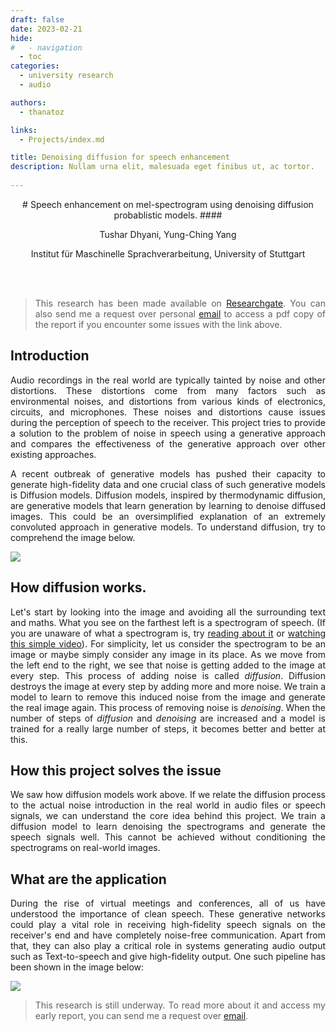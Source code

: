 ```yaml
---
draft: false 
date: 2023-02-21 
hide:
#   - navigation
  - toc
categories:
  - university research
  - audio

authors:
  - thanatoz

links:
  - Projects/index.md

title: Denoising diffusion for speech enhancement
description: Nullam urna elit, malesuada eget finibus ut, ac tortor.
  
---
```



<style>
p{
text-align: justify;
text-justify: inter-word;
}

.MathJax {
font-size: 2.1em;
}
</style>

<center>
# Speech enhancement on mel-spectrogram using denoising diffusion probablistic models.
#### <p style="text-align: center;">Tushar Dhyani, Yung-Ching Yang</p>
<p style="text-align: center;">Institut für Maschinelle Sprachverarbeitung, University of Stuttgart</p>

</center>
<br/><br/>

> This research has been made available on [Researchgate](https://www.researchgate.net/publication/368883536_Diffusion_Denoising_Probabilistic_Model_-Speech_Enhancement_on_Wave). You can also send me a request over personal [email](mailto:dhyanitushar@gmail.com) to access a pdf copy of the report if you encounter some issues with the link above.

## Introduction
Audio recordings in the real world are typically tainted by noise and other distortions. These distortions come from many factors such as environmental noises, and distortions from various kinds of electronics, circuits, and microphones. These noises and distortions cause issues during the perception of speech to the receiver. This project tries to provide a solution to the problem of noise in speech using a generative approach and compares the effectiveness of the generative approach over other existing approaches.

A recent outbreak of generative models has pushed their capacity to generate high-fidelity data and one crucial class of such generative models is Diffusion models. Diffusion models, inspired by thermodynamic diffusion, are generative models that learn generation by learning to denoise diffused images. This could be an oversimplified explanation of an extremely convoluted approach in generative models. To understand diffusion, try to comprehend the image below. 

<img class="center-block" src="https://ik.imagekit.io/tushard/Personal/projects/diffusion_process_MoQSfWfOA.png?ik-sdk-version=javascript-1.4.3&updatedAt=1665616832337">

## How diffusion works.

Let's start by looking into the image and avoiding all the surrounding text and maths. What you see on the farthest left is a spectrogram of speech. (If you are unaware of what a spectrogram is, try [reading about it](https://en.wikipedia.org/wiki/Spectrogram) or [watching this simple video](https://www.youtube.com/watch?v=UI8RJVEdseY)). For simplicity, let us consider the spectrogram to be an image or maybe simply consider any image in its place. As we move from the left end to the right, we see that noise is getting added to the image at every step. This process of adding noise is called _diffusion_. Diffusion destroys the image at every step by adding more and more noise. We train a model to learn to remove this induced noise from the image and generate the real image again. This process of removing noise is _denoising_. When the number of steps of _diffusion_ and _denoising_ are increased and a model is trained for a really large number of steps, it becomes better and better at this.

## How this project solves the issue
We saw how diffusion models work above. If we relate the diffusion process to the actual noise introduction in the real world in audio files or speech signals, we can understand the core idea behind this project. We train a diffusion model to learn denoising the spectrograms and generate the speech signals well. This cannot be achieved without conditioning the spectrograms on real-world images.

## What are the application

During the rise of virtual meetings and conferences, all of us have understood the importance of clean speech. These generative networks could play a vital role in receiving high-fidelity speech signals on the receiver's end and have completely noise-free communication. Apart from that, they can also play a critical role in systems generating audio output such as Text-to-speech and give high-fidelity output. One such pipeline has been shown in the image below:

<img class="center-block" src="https://ik.imagekit.io/tushard/Personal/projects/pipeline_tts_qTlm5PFCM.png?ik-sdk-version=javascript-1.4.3&updatedAt=1665618170626">


> This research is still underway. To read more about it and access my early report, you can send me a request over [email](mailto:dhyanitushar@gmail.com).